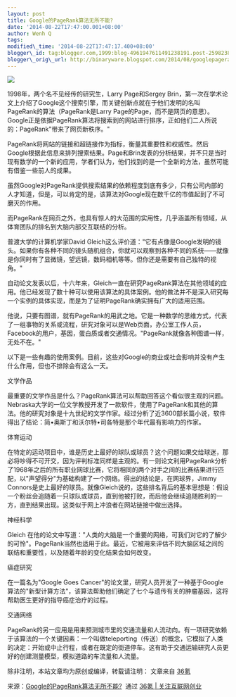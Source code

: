 ```yaml
--- 
layout: post 
title: Google的PageRank算法无所不能? 
date: '2014-08-22T17:47:00.001+08:00' 
author: Wenh Q
tags:
modified\_time: '2014-08-22T17:47:17.400+08:00' 
blogger\_id: tag:blogger.com,1999:blog-4961947611491238191.post-2598238098210518608
blogger\_orig\_url: http://binaryware.blogspot.com/2014/08/googlepagerank.html
---
```

![](https://images-blogger-opensocial.googleusercontent.com/gadgets/proxy?url=http%3A%2F%2Fa.36krcnd.com%2Fphoto%2F2014%2Fc011f82b1088d85a52ab80f2bf42151e.jpg&container=blogger&gadget=a&rewriteMime=image%2F*)

1998年，两个名不见经传的研究生，Larry Page和Sergey
Brin，第一次在学术论文上介绍了Google这个搜索引擎，而关键创新点就在于他们发明的名叫PageRank的算法（PageRank是Larry
Page的Page，而不是网页的意思）。Google正是依据PageRank算法将搜索到的网站进行排序，正如他们二人所说的：PageRank"带来了网页新秩序。"



PageRank将网站的链接和超链接作为指标，衡量其重要性和权威性。然后Google根据此信息来排列搜索结果。Page和Brin发表的分析结果，并不只是当时现有数学的一个新的应用，学者们认为，他们找到的是一个全新的方法，虽然可能有借鉴一些前人的成果。



虽然Google对PageRank提供搜索结果的依赖程度到底有多少，只有公司内部的人才知道，但是，可以肯定的是，该算法对Google现在数千亿的市值起到了不可磨灭的作用。



而PageRank在网页之外，也具有惊人的大范围的实用性，几乎涵盖所有领域，从体育团队的排名到大脑内部交互联结的分析。



普渡大学的计算机学家David
Gleich这么评价道："它有点像是Google发明的镜头。如果你有各种不同的镜头随机组合，你就可以观察到各种不同的系统——就像是你同时有了显微镜，望远镜，数码相机等等。但你还是需要有自己独特的视角。"



自动论文发表以后，十六年来，Gleich一直在研究PageRank算法在其他领域的应用。他已经发现了数十种可以使用该算法的具体案例。他的做法并不是深入研究每一个实例的具体实现，而是为了证明PageRank确实拥有广大的适用范围。



他说，只要有图谱，就有PageRank的用武之地。它是一种数学的思维方式，代表了一组事物的关系或流程，研究对象可以是Web页面，办公室工作人员，Facebook的用户，基因，蛋白质或者交通情况。"PageRank就像各种图谱一样，无处不在。"



以下是一些有趣的使用案例。目前，这些对Google的商业或社会影响并没有产生什么作用，但也不排除会有这么一天。



文学作品



最重要的文学作品是什么？PageRank算法可以帮助回答这个看似很主观的问题。Nebraska大学的一位文学教授开发了一款软件，使用了PageRank和其他的算法。他的研究对象是十九世纪的文学作家。经过分析了近3600部长篇小说，软件得出了结论：简•奥斯丁和沃尔特•司各特是那个年代最有影响力的作家。



体育运动



在特定的运动项目中，谁是历史上最好的球队或球员？这个问题如果交给球迷，那必将吵得不可开交，因为评判标准同样是主观的。有一则论文利用PageRank分析了1968年之后的所有职业网球比赛，它将相同的两个对手之间的比赛结果进行匹配，以"声望得分"为基础构建了一个网络。得出的结论是，在网球界，Jimmy
Connors是史上最好的球员。就像Gleich说的，这些排名背后的基本思想是：假设一个粉丝会追随着一只球队或球员，直到他被打败，而后他会继续追随胜利的一方，直到结果出现。这类似于网上冲浪者在网站链接中做出选择。



神经科学



Gleich
在他的论文中写道："人类的大脑是一个重要的网络，可我们对它的了解少的可怜"。PageRank当然也适用于此。最近，它被用来评估不同大脑区域之间的联结和重要性，以及随着年龄的变化结果会如何改变。



癌症研究



在一篇名为"Google Goes
Cancer"的论文里，研究人员开发了一种基于Google算法的"新型计算方法"，该算法帮助他们确定了七个与遗传有关的肿瘤基因，这将帮助医生更好的指导癌症治疗的过程。



交通网络



PageRank的另一应用是用来预测城市里的交通流量和人流动向。有一项研究依赖于该算法的一个关键因素：一个叫做teleporting（传送）的概念，它模拟了人类的决定：开始或中止行程，或者在既定的街道停车。这有助于交通运输研究人员更好的创建测量模型，模拟道路的车流量和人流量。



除非注明，本站文章均为原创或编译，转载请注明： 文章来自
[36氪](http://www.36kr.com/)
<div>




</div>

<div>

来源：[Google的PageRank算法无所不能?](http://www.36kr.com/p/214680.html)  通过 [36氪
| 关注互联网创业](http://www.36kr.com/)

</div>
